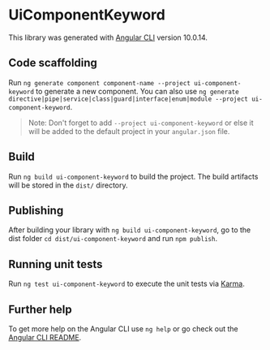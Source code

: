 # UiComponentKeyword

This library was generated with [Angular CLI](https://github.com/angular/angular-cli) version 10.0.14.

## Code scaffolding

Run `ng generate component component-name --project ui-component-keyword` to generate a new component. You can also use `ng generate directive|pipe|service|class|guard|interface|enum|module --project ui-component-keyword`.
> Note: Don't forget to add `--project ui-component-keyword` or else it will be added to the default project in your `angular.json` file. 

## Build

Run `ng build ui-component-keyword` to build the project. The build artifacts will be stored in the `dist/` directory.

## Publishing

After building your library with `ng build ui-component-keyword`, go to the dist folder `cd dist/ui-component-keyword` and run `npm publish`.

## Running unit tests

Run `ng test ui-component-keyword` to execute the unit tests via [Karma](https://karma-runner.github.io).

## Further help

To get more help on the Angular CLI use `ng help` or go check out the [Angular CLI README](https://github.com/angular/angular-cli/blob/master/README.md).
